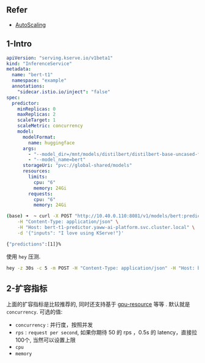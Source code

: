 

## Refer

- [AutoScaling](https://kserve.github.io/website/master/modelserving/autoscaling/autoscaling/)


## 1-Intro


```yaml
apiVersion: "serving.kserve.io/v1beta1"
kind: "InferenceService"
metadata:
  name: "bert-t1"
  namespace: "example"
  annotations:
    "sidecar.istio.io/inject": "false"
spec:
  predictor:
    minReplicas: 0
    maxReplicas: 2
    scaleTarget: 1
    scaleMetric: concurrency
    model:
      modelFormat:
        name: huggingface
      args:
        - "--model_dir=/mnt/models/distilbert/distilbert-base-uncased-finetuned-sst-2-english"
        - "--model_name=bert"
      storageUri: "pvc://global-shared/models"
      resources:
        limits:
          cpu: "6"
          memory: 24Gi
        requests:
          cpu: "6"
          memory: 24Gi
```


```bash
(base) ➜  ~ curl -X POST "http://10.40.0.110:8081/v1/models/bert:predict" \
    -H "Content-Type: application/json" \
    -H "Host: bert-t1-predictor.yaww-ai-platform.svc.cluster.local" \
    -d '{"inputs": "I love using KServe!"}'

{"predictions":[1]}%
```


使用 `hey` 压测.

```sh
hey -z 30s -c 5 -m POST -H "Content-Type: application/json" -H "Host: bert-t1-predictor.yaww-ai-platform.svc.cluster.local" -d '{"inputs": "I love using KServe!"}' "http://10.40.0.110:8081/v1/models/bert:predict"
```


## 2-扩容指标

上面的扩容指标是比较推荐的, 同时还支持基于 [gpu-resource](https://kserve.github.io/website/master/modelserving/autoscaling/autoscaling/#create-the-inferenceservice-with-gpu-resource) 等等 . 默认就是 `concurrency`. 可选的值:

- `concurrency` : 并行度，按照并发
- `rps` : `request per second`, 如果你期待 50 的 rps ，0.5s 的 latency，直接拉100个, 当然可以设置上限
- `cpu`
- `memory`